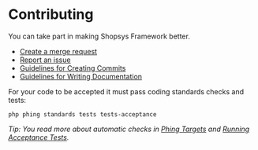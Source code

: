 # Contributing

You can take part in making Shopsys Framework better.

* [Create a merge request](https://git.shopsys-framework.com/shopsys/shopsys-framework/merge_requests/new)
* [Report an issue](https://git.shopsys-framework.com/shopsys/shopsys-framework/issues/new)
* [Guidelines for Creating Commits](docs/contributing/guidelines-for-creating-commits.md)
* [Guidelines for Writing Documentation](docs/contributing/guidelines-for-writing-documentation.md)

For your code to be accepted it must pass coding standards checks and tests:
```
php phing standards tests tests-acceptance
```

*Tip: You read more about automatic checks in [Phing Targets](docs/introduction/phing-targets.md) and [Running Acceptance Tests](docs/introduction/running-acceptance-tests.md).*
